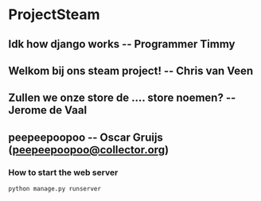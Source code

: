 # ProjectSteam

## Idk how django works -- Programmer Timmy
## Welkom bij ons steam project! -- Chris van Veen
## Zullen we onze store de .... store noemen? -- Jerome de Vaal
## peepeepoopoo -- Oscar Gruijs (peepeepoopoo@collector.org)

### How to start the web server
``` 
python manage.py runserver
``` 